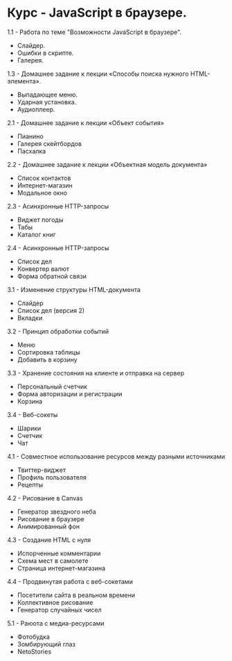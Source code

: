 <h1>Курс - JavaScript в браузере.</h1>
  <p>1.1 - Работа по теме "Возможности JavaScript в браузере".</p>
    <ul>
      <li>Слайдер.</li>
      <li>Ошибки в скрипте.</li>
      <li>Галерея.</li>
    </ul>
    
  <p>1.3 - Домашнее задание к лекции «Способы поиска нужного HTML-элемента».</p>
    <ul>
      <li>Выпадающее меню.</li>
      <li>Ударная установка.</li>
      <li>Аудиоплеер.</li>
    </ul>
    
  <p>2.1 - Домашнее задание к лекции «Объект события»</p>
    <ul>
      <li>Пианино</li>
      <li>Галерея скейтбордов</li>
      <li>Пасхалка</li>
    </ul>

  <p>2.2 - Домашнее задание к лекции «Объектная модель документа»</p>
    <ul>
      <li>Список контактов</li>
      <li>Интернет-магазин</li>
      <li>Модальное окно</li>
    </ul>

  <p>2.3 - Асинхронные HTTP-запросы</p>
    <ul>
      <li>Виджет погоды</li>
      <li>Табы</li>
      <li>Каталог книг</li>
    </ul>
  
  <p>2.4 - Асинхронные HTTP-запросы</p>
    <ul>
      <li>Список дел</li>
      <li>Конвертер валют</li>
      <li>Форма обратной связи</li>
    </ul>

  <p>3.1 - Изменение структуры HTML-документа</p>
    <ul>
      <li>Слайдер</li>
      <li>Список дел (версия 2)</li>
      <li>Вкладки</li>
    </ul>

  <p>3.2 - Принцип обработки событий</p>
    <ul>
      <li>Меню</li>
      <li>Сортировка таблицы</li>
      <li>Добавить в корзину</li>
    </ul>

  <p>3.3 - Хранение состояния на клиенте и отправка на сервер</p>
    <ul>
      <li>Персональный счетчик</li>
      <li>Форма авторизации и регистрации</li>
      <li>Корзина</li>
    </ul>

  <p>3.4 - Веб-сокеты</p>
    <ul>
      <li>Шарики</li>
      <li>Счетчик</li>
      <li>Чат</li>
    </ul>

  <p>4.1 - Cовместное использование ресурсов между разными источниками</p>
    <ul>
      <li>Твиттер-виджет</li>
      <li>Профиль пользователя</li>
      <li>Рецепты</li>
    </ul>

  <p>4.2 - Рисование в Canvas</p>
    <ul>
      <li>Генератор звездного неба</li>
      <li>Рисование в браузере</li>
      <li>Анимированный фон</li>
    </ul>

  <p>4.3 - Создание HTML с нуля</p>
    <ul>
      <li>Испорченные комментарии</li>
      <li>Схема мест в самолете</li>
      <li>Страница интернет-магазина</li>
    </ul>

  <p>4.4 - Продвинутая работа с веб-сокетами</p>
    <ul>
      <li>Посетители сайта в реальном времени</li>
      <li>Коллективное рисование</li>
      <li>Генератор случайных чисел</li>
    </ul>

  <p>5.1 - Раюота с медиа-ресурсами</p>
    <ul>
      <li>Фотобудка</li>
      <li>Зомбирующий глаз</li>
      <li>NetoStories</li>
    </ul>
